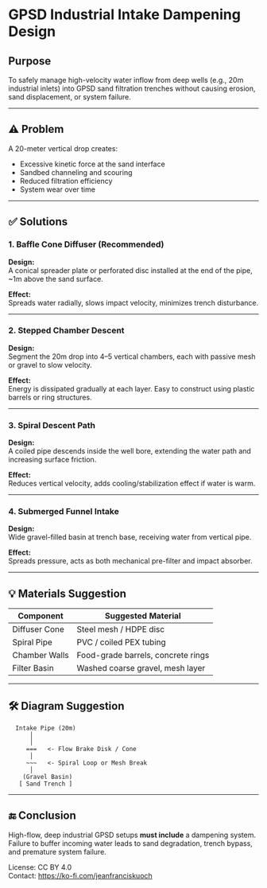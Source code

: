 # GPSD Industrial Intake Dampening Design

## Purpose
To safely manage high-velocity water inflow from deep wells (e.g., 20m industrial inlets) into GPSD sand filtration trenches without causing erosion, sand displacement, or system failure.

---

## ⚠️ Problem

A 20-meter vertical drop creates:

- Excessive kinetic force at the sand interface
- Sandbed channeling and scouring
- Reduced filtration efficiency
- System wear over time

---

## ✅ Solutions

### 1. Baffle Cone Diffuser (Recommended)

**Design:**  
A conical spreader plate or perforated disc installed at the end of the pipe, ~1m above the sand surface.

**Effect:**  
Spreads water radially, slows impact velocity, minimizes trench disturbance.

---

### 2. Stepped Chamber Descent

**Design:**  
Segment the 20m drop into 4–5 vertical chambers, each with passive mesh or gravel to slow velocity.

**Effect:**  
Energy is dissipated gradually at each layer. Easy to construct using plastic barrels or ring structures.

---

### 3. Spiral Descent Path

**Design:**  
A coiled pipe descends inside the well bore, extending the water path and increasing surface friction.

**Effect:**  
Reduces vertical velocity, adds cooling/stabilization effect if water is warm.

---

### 4. Submerged Funnel Intake

**Design:**  
Wide gravel-filled basin at trench base, receiving water from vertical pipe.

**Effect:**  
Spreads pressure, acts as both mechanical pre-filter and impact absorber.

---

## 💡 Materials Suggestion

| Component         | Suggested Material |
|-------------------|--------------------|
| Diffuser Cone     | Steel mesh / HDPE disc  
| Spiral Pipe       | PVC / coiled PEX tubing  
| Chamber Walls     | Food-grade barrels, concrete rings  
| Filter Basin      | Washed coarse gravel, mesh layer  

---

## 🛠️ Diagram Suggestion

```plaintext
  Intake Pipe (20m)
      │
      │
     ===   <- Flow Brake Disk / Cone
      │
     ~~~   <- Spiral Loop or Mesh Break
      │
    (Gravel Basin)
   [ Sand Trench ]
```

---

## 🔚 Conclusion

High-flow, deep industrial GPSD setups **must include** a dampening system.  
Failure to buffer incoming water leads to sand degradation, trench bypass, and premature system failure.

License: CC BY 4.0  
Contact: https://ko-fi.com/jeanfranciskuoch
